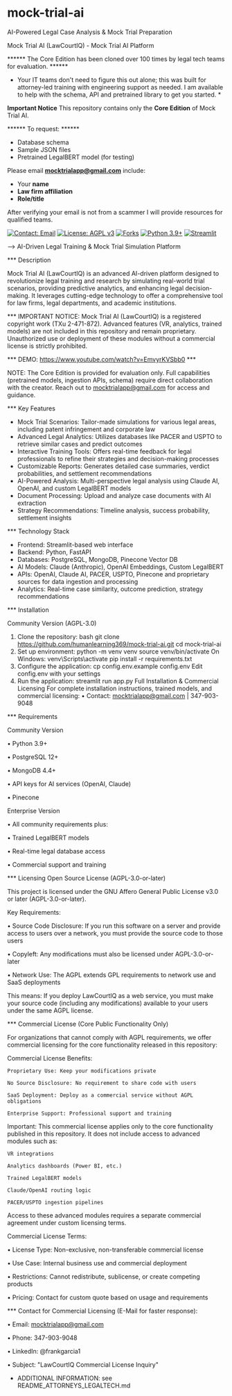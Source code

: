 # mock-trial-ai
AI-Powered Legal Case Analysis &amp; Mock Trial Preparation

Mock Trial AI (LawCourtIQ) - Mock Trial AI Platform

****** The Core Edition has been cloned over 100 times by legal tech teams for evaluation. ******

* Your IT teams don't need to figure this out alone; this was built for attorney-led training with engineering support as needed. I am available to help with the schema, API and pretrained library to get you started. *

**Important Notice**
This repository contains only the **Core Edition** of Mock Trial AI. 

****** To request: ******
- Database schema
- Sample JSON files
- Pretrained LegalBERT model (for testing)

Please email **mocktrialapp@gmail.com** include:
- Your **name**
- **Law firm affiliation**
- **Role/title**
  
After verifying your email is not from a scammer I will provide resources for qualified teams.  

[![Contact: Email](https://img.shields.io/badge/Contact-Email-blue)](mailto:mocktrialapp@gmail.com)
[![License: AGPL v3](https://img.shields.io/badge/License-AGPL_v3-blue.svg)](https://www.gnu.org/licenses/agpl-3.0)
[![Forks](https://img.shields.io/github/forks/humanlearning369/mock-trial-ai.svg?style=social)](https://github.com/humanlearning369/mock-trial-ai/fork)
[![Python 3.9+](https://img.shields.io/badge/python-3.9+-blue.svg)](https://www.python.org/downloads/)
[![Streamlit](https://img.shields.io/badge/framework-Streamlit-red.svg)](https://streamlit.io/)

--> AI-Driven Legal Training & Mock Trial Simulation Platform

*** Description

Mock Trial AI (LawCourtIQ) is an advanced AI-driven platform designed to revolutionize legal training and research by simulating real-world trial scenarios, providing predictive analytics, and enhancing legal decision-making. It leverages cutting-edge technology to offer a comprehensive tool for law firms, legal departments, and academic institutions.

*** IMPORTANT NOTICE: Mock Trial AI (LawCourtIQ) is a registered copyright work (TXu 2-471-872). Advanced features (VR, analytics, trained models) are not included in this repository and remain proprietary. Unauthorized use or deployment of these modules without a commercial license is strictly prohibited.

*** DEMO: https://www.youtube.com/watch?v=EmvyrKVSbb0 ***

NOTE: The Core Edition is provided for evaluation only. Full capabilities (pretrained models, ingestion APIs, schema) require direct collaboration with the creator. Reach out to mocktrialapp@gmail.com for access and guidance.

*** Key Features

- Mock Trial Scenarios: Tailor-made simulations for various legal areas, including patent infringement and corporate law
- Advanced Legal Analytics: Utilizes databases like PACER and USPTO to retrieve similar cases and predict outcomes
- Interactive Training Tools: Offers real-time feedback for legal professionals to refine their strategies and decision-making processes
- Customizable Reports: Generates detailed case summaries, verdict probabilities, and settlement recommendations
- AI-Powered Analysis: Multi-perspective legal analysis using Claude AI, OpenAI, and custom LegalBERT models
- Document Processing: Upload and analyze case documents with AI extraction
- Strategy Recommendations: Timeline analysis, success probability, settlement insights

*** Technology Stack

- Frontend: Streamlit-based web interface
- Backend: Python, FastAPI
- Databases: PostgreSQL, MongoDB, Pinecone Vector DB
- AI Models: Claude (Anthropic), OpenAI Embeddings, Custom LegalBERT
- APIs: OpenAI, Claude AI, PACER, USPTO, Pinecone and proprietary sources for data ingestion and processing
- Analytics: Real-time case similarity, outcome prediction, strategy recommendations

*** Installation

 Community Version (AGPL-3.0)

1. Clone the repository:
bash
git clone https://github.com/humanlearning369/mock-trial-ai.git
cd mock-trial-ai
2.	Set up environment:
python -m venv venv
source venv/bin/activate   On Windows: venv\Scripts\activate
pip install -r requirements.txt
3.	Configure the application:
cp config.env.example config.env
 Edit config.env with your settings
4.	Run the application:
streamlit run app.py
Full Installation & Commercial Licensing
For complete installation instructions, trained models, and commercial licensing:
•	Contact: mocktrialapp@gmail.com | 347-903-9048

*** Requirements

Community Version

•	Python 3.9+

•	PostgreSQL 12+

•	MongoDB 4.4+

•	API keys for AI services (OpenAI, Claude)

•	Pinecone

Enterprise Version

•	All community requirements plus:

•	Trained LegalBERT models

•	Real-time legal database access

•	Commercial support and training

*** Licensing
Open Source License (AGPL-3.0-or-later)

This project is licensed under the GNU Affero General Public License v3.0 or later (AGPL-3.0-or-later).

Key Requirements:

•	Source Code Disclosure: If you run this software on a server and provide access to users over a network, you must provide the source code to those users

•	Copyleft: Any modifications must also be licensed under AGPL-3.0-or-later

•	Network Use: The AGPL extends GPL requirements to network use and SaaS deployments

This means: If you deploy LawCourtIQ as a web service, you must make your source code (including any modifications) available to your users under the same AGPL license.

*** Commercial License (Core Public Functionality Only)

For organizations that cannot comply with AGPL requirements, we offer commercial licensing for the core functionality released in this repository:

Commercial License Benefits:

    Proprietary Use: Keep your modifications private

    No Source Disclosure: No requirement to share code with users

    SaaS Deployment: Deploy as a commercial service without AGPL obligations

    Enterprise Support: Professional support and training

Important: This commercial license applies only to the core functionality published in this repository. It does not include access to advanced modules such as:

    VR integrations

    Analytics dashboards (Power BI, etc.)

    Trained LegalBERT models

    Claude/OpenAI routing logic

    PACER/USPTO ingestion pipelines

Access to these advanced modules requires a separate commercial agreement under custom licensing terms.

Commercial License Terms:

•	License Type: Non-exclusive, non-transferable commercial license

•	Use Case: Internal business use and commercial deployment

•	Restrictions: Cannot redistribute, sublicense, or create competing products

•	Pricing: Contact for custom quote based on usage and requirements

*** Contact for Commercial Licensing (E-Mail for faster response):

•	Email: mocktrialapp@gmail.com

•	Phone: 347-903-9048

•	LinkedIn: @frankgarcia1

•	Subject: "LawCourtIQ Commercial License Inquiry"

* ADDITIONAL INFORMATION: see README_ATTORNEYS_LEGALTECH.md



